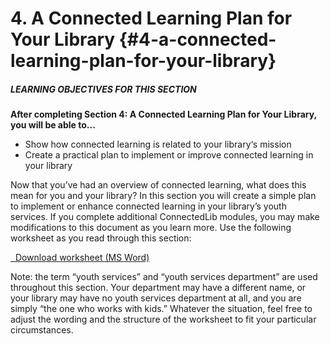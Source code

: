 # 4\. A Connected Learning Plan for Your Library {#4-a-connected-learning-plan-for-your-library}

<div class="table-format objectives"><span class="title"><h5>LEARNING OBJECTIVES FOR THIS SECTION</h5></span>
<p><b>After completing Section 4: A Connected Learning Plan for Your Library, you will be able to...</b></p>
<ul><li>Show how connected learning is related to your library‘s mission</li><li>Create a practical plan to implement or improve connected learning in your library</li></ul></div>

Now that you’ve had an overview of connected learning, what does this mean for you and your library? In this section you will create a simple plan to implement or enhance connected learning in your library’s youth services. If you complete additional ConnectedLib modules, you may make modifications to this document as you learn more. Use the following worksheet as you read through this section: 


<a href="assets/Intro_CLPlan.docx" target="_blank"><i class="fa fa-file-word-o" style="font-size:24px;color:blue;"></i>&nbsp; Download worksheet (MS Word)</a>



Note: the term “youth services” and “youth services department” are used throughout this section. Your department may have a different name, or your library may have no youth services department at all, and you are simply “the one who works with kids.” Whatever the situation, feel free to adjust the wording and the structure of the worksheet to fit your particular circumstances.